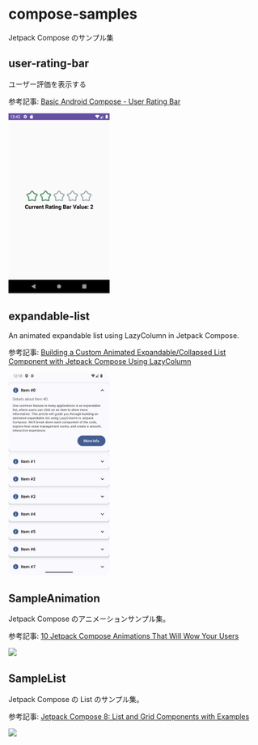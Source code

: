 # compose-samples
Jetpack Compose のサンプル集


## user-rating-bar

ユーザー評価を表示する

参考記事: [Basic Android Compose - User Rating Bar](https://medium.com/deuk/basic-android-compose-user-rating-bar-6e0990b017f9)

<img src="user-rating-bar/docs/Screenshot_1.png" width="200"> 


## expandable-list 

An animated expandable list using LazyColumn in Jetpack Compose.  

参考記事: [Building a Custom Animated Expandable/Collapsed List Component with Jetpack Compose Using LazyColumn](https://medium.com/@ramadan123sayed/building-a-custom-animated-expandable-list-with-jetpack-compose-1774a9328a32)  

<img src="expandable-list/docs/Screenshot_1.png" width="200"> 


## SampleAnimation

Jetpack Compose のアニメーションサンプル集。

参考記事: [10 Jetpack Compose Animations That Will Wow Your Users](https://medium.com/@hiren6997/10-jetpack-compose-animations-that-will-wow-your-users-6dda5342a567)

<img src="SampleAnimation/docs/sample-anim.gif" width="200">

## SampleList

Jetpack Compose の List のサンプル集。

参考記事: [Jetpack Compose 8: List and Grid Components with Examples](hhttps://medium.com/@ashfaque-khokhar/jetpack-compose-8-list-and-grid-components-with-examples-1ae952decca0)

<img src="SampleList/docs/sample_list.gif" width="200">